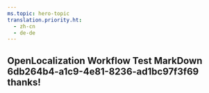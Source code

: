 ```yaml
---
ms.topic: hero-topic
translation.priority.ht: 
  - zh-cn
  - de-de
---
```

## OpenLocalization Workflow Test MarkDown 6db264b4-a1c9-4e81-8236-ad1bc97f3f69 thanks!
